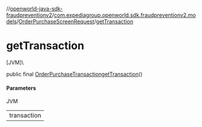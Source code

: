 //[openworld-java-sdk-fraudpreventionv2](../../../index.md)/[com.expediagroup.openworld.sdk.fraudpreventionv2.models](../index.md)/[OrderPurchaseScreenRequest](index.md)/[getTransaction](get-transaction.md)

# getTransaction

[JVM]\

public final [OrderPurchaseTransaction](../-order-purchase-transaction/index.md)[getTransaction](get-transaction.md)()

#### Parameters

JVM

| |
|---|
| transaction |
